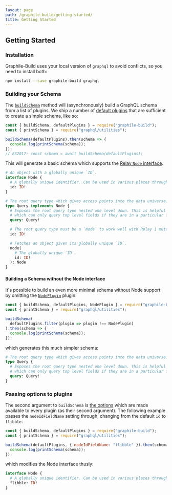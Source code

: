 ```yaml
---
layout: page
path: /graphile-build/getting-started/
title: Getting Started
---
```


## Getting Started

### Installation

Graphile-Build uses your local version of `graphql` to avoid conflicts, so you need to install both:

```bash
npm install --save graphile-build graphql
```

### Building your Schema

The [`buildSchema`](/graphile-build/schema-builder/#buildSchema) method will (asynchronously) build a GraphQL schema from a
list of plugins. We ship a number of [default
plugins](/graphile-build/default-plugins/)  that are sufficient to create a
simple schema, like so:

<!-- source: examples/empty-schema.js -->
```js
const { buildSchema, defaultPlugins } = require("graphile-build");
const { printSchema } = require("graphql/utilities");

buildSchema(defaultPlugins).then(schema => {
  console.log(printSchema(schema));
});
// ES2017: const schema = await buildSchema(defaultPlugins);
```

This will generate a basic schema which supports the [Relay `Node` interface](https://facebook.github.io/relay/docs/graphql-relay-specification.html).

```graphql
# An object with a globally unique `ID`.
interface Node {
  # A globally unique identifier. Can be used in various places throughout the system to identify this single value.
  id: ID!
}

# The root query type which gives access points into the data universe.
type Query implements Node {
  # Exposes the root query type nested one level down. This is helpful for Relay 1
  # which can only query top level fields if they are in a particular form.
  query: Query!

  # The root query type must be a `Node` to work well with Relay 1 mutations. This just resolves to `query`.
  id: ID!

  # Fetches an object given its globally unique `ID`.
  node(
    # The globally unique `ID`.
    id: ID!
  ): Node
}
```

#### Building a Schema without the Node interface

It's possible to build an even more minimal schema without Node support by
omitting the [`NodePlugin`](/graphile-build/default-plugins/#NodePlugin) plugin:

<!-- source: examples/emptier-schema.js -->
```js
const { buildSchema, defaultPlugins, NodePlugin } = require("graphile-build");
const { printSchema } = require("graphql/utilities");

buildSchema(
  defaultPlugins.filter(plugin => plugin !== NodePlugin)
).then(schema => {
  console.log(printSchema(schema));
});
```

which generates this much simpler schema:

```graphql
# The root query type which gives access points into the data universe.
type Query {
  # Exposes the root query type nested one level down. This is helpful for Relay 1
  # which can only query top level fields if they are in a particular form.
  query: Query!
}
```

### Passing options to plugins

The second argument to `buildSchema` is [the
options](/graphile-build/plugin-options/) which are made available to every
plugin (as their second argument). The following example passes the
`nodeIdFieldName` setting through, changing from the default `id` to `flibble`:

<!-- source: examples/empty-schema-with-options.js -->
```js
const { buildSchema, defaultPlugins } = require("graphile-build");
const { printSchema } = require("graphql/utilities");

buildSchema(defaultPlugins, { nodeIdFieldName: "flibble" }).then(schema => {
  console.log(printSchema(schema));
});
```

which modifies the Node interface thusly:

```graphql
interface Node {
  # A globally unique identifier. Can be used in various places throughout the system to identify this single value.
  flibble: ID!
}
```
